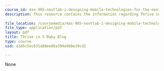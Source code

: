 ```yaml
---
course_id: mas-965-nextlab-i-designing-mobile-technologies-for-the-next-billion-users-fall-2008
description: This resource contains the information regarding Thrive in 5 Baby Blog
  .
file_location: /coursemedia/mas-965-nextlab-i-designing-mobile-technologies-for-the-next-billion-users-fall-2008/a185c5ec631a88ee86a399a968e19cd2_MITMAS_965F08_baby_final.pdf
file_type: application/pdf
layout: pdf
title: Thrive in 5 Baby Blog
type: course
uid: a185c5ec631a88ee86a399a968e19cd2

---
```

None